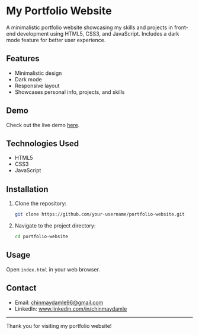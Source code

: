 # My Portfolio Website

A minimalistic portfolio website showcasing my skills and projects in front-end development using HTML5, CSS3, and JavaScript. Includes a dark mode feature for better user experience.

## Features

- Minimalistic design
- Dark mode
- Responsive layout
- Showcases personal info, projects, and skills

## Demo

Check out the live demo [here](https://your-portfolio-link.com).

## Technologies Used

- HTML5
- CSS3
- JavaScript

## Installation

1. Clone the repository:
    ```bash
    git clone https://github.com/your-username/portfolio-website.git
    ```
2. Navigate to the project directory:
    ```bash
    cd portfolio-website
    ```

## Usage

Open `index.html` in your web browser.


## Contact

- Email: chinmaydamle96@gmail.com
- LinkedIn: www.linkedin.com/in/chinmaydamle

---

Thank you for visiting my portfolio website!



